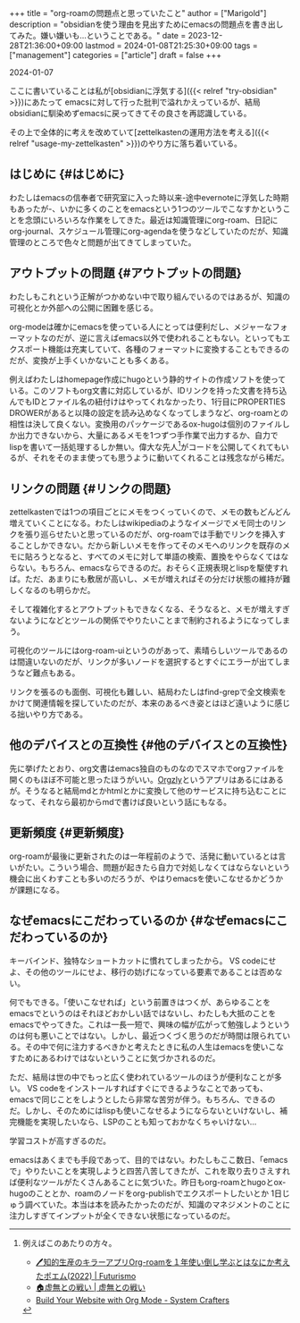 +++
title = "org-roamの問題点と思っていたこと"
author = ["Marigold"]
description = "obsidianを使う理由を見出すためにemacsの問題点を書き出してみた。嫌い嫌いも...ということである。"
date = 2023-12-28T21:36:00+09:00
lastmod = 2024-01-08T21:25:30+09:00
tags = ["management"]
categories = ["article"]
draft = false
+++

2024-01-07

ここに書いていることは私が[obsidianに浮気する]({{< relref "try-obsidian" >}})にあたって
emacsに対して行った批判で溢れかえっているが、結局obsidianに馴染めずemacsに戻ってきてその良さを再認識している。

その上で全体的に考えを改めていて[zettelkastenの運用方法を考える]({{< relref "usage-my-zettelkasten" >}})のやり方に落ち着いている。


## はじめに {#はじめに}

わたしはemacsの信奉者で研究室に入った時以来-途中evernoteに浮気した時期もあったが-、いかに多くのことをemacsという1つのツールでこなすかということを念頭にいろいろな作業をしてきた。最近は知識管理にorg-roam、日記にorg-journal、スケジュール管理にorg-agendaを使うなどしていたのだが、知識管理のところで色々と問題が出てきてしまっていた。


## アウトプットの問題 {#アウトプットの問題}

わたしもこれという正解がつかめない中で取り組んでいるのではあるが、知識の可視化とか外部への公開に困難を感じる。

org-modeは確かにemacsを使っている人にとっては便利だし、メジャーなフォーマットなのだが、逆に言えばemacs以外で使われることもない。といってもエクスポート機能は充実していて、各種のフォーマットに変換することもできるのだが、変換が上手くいかないことも多くある。

例えばわたしはhomepage作成にhugoという静的サイトの作成ソフトを使っている。このソフトもorg文書に対応しているが、IDリンクを持った文書を持ち込んでもIDとファイル名の紐付けはやってくれなかったり、1行目にPROPERTIES DROWERがあると以降の設定を読み込めなくなってしまうなど、org-roamとの相性は決して良くない。変換用のパッケージであるox-hugoは個別のファイルしか出力できないから、大量にあるメモを1つずつ手作業で出力するか、自力でlispを書いて一括処理するしか無い。偉大な先人[^fn:1]がコードを公開してくれてもいるが、それをそのまま使っても思うように動いてくれることは残念ながら稀だ。


## リンクの問題 {#リンクの問題}

zettelkastenでは1つの項目ごとにメモをつくっていくので、メモの数もどんどん増えていくことになる。わたしはwikipediaのようなイメージでメモ同士のリンクを張り巡らせたいと思っているのだが、org-roamでは手動でリンクを挿入することしかできない。だから新しいメモを作ってそのメモへのリンクを既存のメモに貼ろうとなると、すべてのメモに対して単語の検索、置換をやらなくてはならない。もちろん、emacsならできるのだ。おそらく正規表現とlispを駆使すれば。ただ、あまりにも敷居が高いし、メモが増えればその分だけ状態の維持が難しくなるのも明らかだ。

そして複雑化するとアウトプットもできなくなる、そうなると、メモが増えすぎないようになどとツールの関係でやりたいことまで制約されるようになってしまう。

可視化のツールにはorg-roam-uiというのがあって、素晴らしいツールであるのは間違いないのだが、リンクが多いノードを選択するとすぐにエラーが出てしまうなど難点もある。

リンクを張るのも面倒、可視化も難しい、結局わたしはfind-grepで全文検索をかけて関連情報を探していたのだが、本来のあるべき姿とはほど遠いように感じる拙いやり方である。


## 他のデバイスとの互換性 {#他のデバイスとの互換性}

先に挙げたとおり、org文書はemacs独自のものなのでスマホでorgファイルを開くのもほぼ不可能と思ったほうがいい。[Orgzly](https://play.google.com/store/apps/details?id=com.orgzly&hl=ja&gl=US)というアプリはあるにはあるが。そうなると結局mdとかhtmlとかに変換して他のサービスに持ち込むことになって、それなら最初からmdで書けば良いという話にもなる。


## 更新頻度 {#更新頻度}

org-roamが最後に更新されたのは一年程前のようで、活発に動いているとは言いがたい。こういう場合、問題が起きたら自力で対処しなくてはならないという機会に出くわすことも多いのだろうが、やはりemacsを使いこなせるかどうかが課題になる。


## なぜemacsにこだわっているのか {#なぜemacsにこだわっているのか}

キーバインド、独特なショートカットに慣れてしまったから。
VS codeにせよ、その他のツールにせよ、移行の妨げになっている要素であることは否めない。

何でもできる。「使いこなせれば」という前置きはつくが、あらゆることをemacsでというのはそれほどおかしい話ではないし、わたしも大抵のことをemacsでやってきた。これは一長一短で、興味の幅が広がって勉強しようというのは何も悪いことではない。しかし、最近つくづく思うのだが時間は限られている。その中で何に注力するべきかと考えたときに私の人生はemacsを使いこなすためにあるわけではないということに気づかされるのだ。

ただ、結局は世の中でもっと広く使われているツールのほうが便利なことが多い。
VS codeをインストールすればすぐにできるようなことであっても、
emacsで同じことをしようとしたら非常な苦労が伴う。もちろん、できるのだ。しかし、そのためにはlispも使いこなせるようにならないといけないし、補完機能を実現したいなら、LSPのことも知っておかなくちゃいけない...

学習コストが高すぎるのだ。

emacsはあくまでも手段であって、目的ではない。わたしもここ数日、「emacsで」やりたいことを実現しようと四苦八苦してきたが、これを取り去りさえすれば便利なツールがたくさんあることに気づいた。昨日もorg-roamとhugoとox-hugoのこととか、roamのノードをorg-publishでエクスポートしたいとか
1日じゅう調べていた。本当は本を読みたかったのだが、知識のマネジメントのことに注力しすぎてインプットが全くできない状態になっているのだ。

[^fn:1]: 例えばこのあたりの方々。

    -   [🖊知的生産のキラーアプリOrg-roamを１年使い倒し学ぶとはなにか考えたポエム(2022) | Futurismo](https://futurismo.biz/using-org-roam-one-year-2022/#da0388)
    -   [🏠虚無との戦い | 虚無との戦い](https://keido-dev.netlify.app/notes/)
    -   [Build Your Website with Org Mode - System Crafters](https://systemcrafters.net/publishing-websites-with-org-mode/building-the-site/)